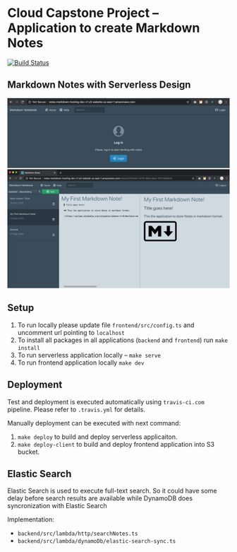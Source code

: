 # Cloud Capstone Project – Application to create Markdown Notes

[![Build Status](https://travis-ci.com/vladimir-kazan/aws-cloud-developer-capstone.svg?token=zxPyrm14pyehF19ofyyj&branch=master)](https://travis-ci.com/vladimir-kazan/aws-cloud-developer-capstone)

## Markdown Notes with Serverless Design

![img/md-notes-login.png](img/md-notes-login.png)
![img/md-notes-page.png](img/md-notes-page.png)

## Setup

1. To run locally please update file `frontend/src/config.ts` and uncomment url pointing to `localhost`
2. To install all packages in all applications (`backend` and `frontend`) run `make install`
3. To run serverless application locally – `make serve`
4. To run frontend application locally `make dev`

## Deployment

Test and deployment is executed automatically using `travis-ci.com` pipeline. Please refer to `.travis.yml` for details.

Manually deployment can be executed with next command:

1. `make deploy` to build and deploy serverless applicaiton.
2. `make deploy-client` to build and deploy frontend application into S3 bucket.

## Elastic Search

Elastic Search is used to execute full-text search.
So it could have some delay before search results are available while DynamoDB does syncronization with Elastic Search

Implementation:

- `backend/src/lambda/http/searchNotes.ts`
- `backend/src/lambda/dynamoDb/elastic-search-sync.ts`
